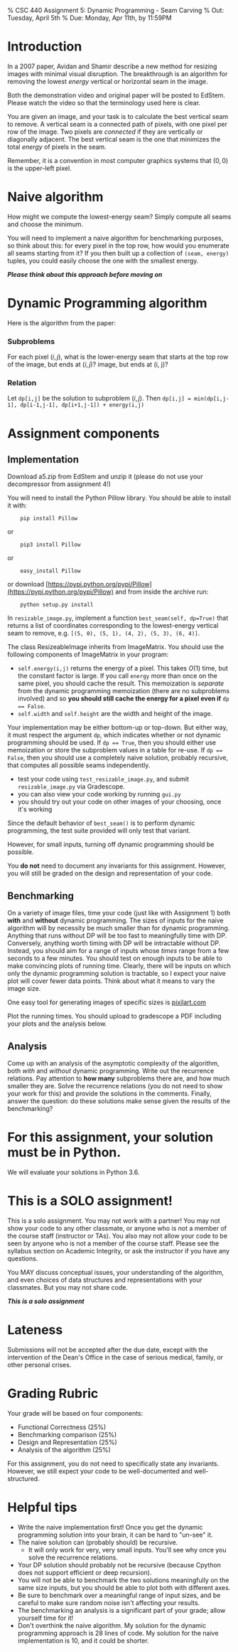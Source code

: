 % CSC 440 Assignment 5: Dynamic Programming - Seam Carving
% Out: Tuesday, April 5th
% Due: Monday, Apr 11th, by 11:59PM

# Introduction

In a 2007 paper, Avidan and Shamir describe a new method for resizing images with minimal visual disruption.
The breakthrough is an algorithm for removing the lowest *energy* vertical or horizontal seam in the image.

Both the demonstration video and original paper will be posted to EdStem. Please watch the video so that the terminology used here is clear.

You are given an image, and your task is to calculate the best vertical seam to remove. 
A vertical seam is a connected path of pixels, with one pixel per row of the image. 
Two pixels are *connected* if they are vertically or diagonally adjacent. 
The best vertical seam is the one that minimizes the total *energy* of pixels in the seam.

Remember, it is a convention in most computer graphics systems that $(0,0)$ is the upper-left pixel.

# Naive algorithm

How might we compute the lowest-energy seam? Simply compute all seams and choose the minimum.

You will need to implement a naive algorithm for benchmarking purposes, so think about this: for every pixel in the top row, how would you enumerate all seams starting from it? If you then built up a collection of `(seam, energy)` tuples, you could easily choose the one with the smallest energy.

***Please think about this approach before moving on***

# Dynamic Programming algorithm

Here is the algorithm from the paper:

### Subproblems

For each pixel $(i,j)$, what is the lower-energy seam that starts at the top row of the image, but ends at $(i,j)$?
image, but ends at (i, j)?

### Relation

Let `dp[i,j]` be the solution to subproblem $(i,j)$. 
Then `dp[i,j] = min(dp[i,j-1], dp[i-1,j-1], dp[i+1,j-1]) + energy(i,j)`

# Assignment components

## Implementation

Download a5.zip from EdStem and unzip it (please do not use your decompressor from assignment 4!)

You will need to install the Python Pillow library. You should be able to install it with:

		pip install Pillow

or

		pip3 install Pillow

or

		easy_install Pillow

or download [https://pypi.python.org/pypi/Pillow](https://pypi.python.org/pypi/Pillow) and from inside the archive run:

		python setup.py install

In `resizable_image.py`, implement a function `best_seam(self, dp=True)` that returns a list of coordinates corresponding to the lowest-energy vertical seam to remove, e.g. `[(5, 0), (5, 1), (4, 2), (5, 3), (6, 4)]`.

The class ResizeableImage inherits from ImageMatrix. You should use the following components of ImageMatrix in your program:

- `self.energy(i,j)` returns the energy of a pixel. This takes $O(1)$ time, but the constant factor is large. If you call `energy` more than once on the same pixel, you should cache the result. This memoization is *separate* from the dynamic programming memoization (there are no subproblems involved) and so **you should still cache the energy for a pixel even if** `dp == False`.
- `self.width` and `self.height` are the width and height of the image.

Your implementation may be either bottom-up or top-down. But either way, it must respect the argument `dp`, which indicates whether or not dynamic programming should be used. If `dp == True`, then you should either use memoization or store the subproblem values in a table for re-use. If `dp == False`, then you should use a completely naive solution, probably recursive, that computes all possible seams independently.

- test your code using `test_resizable_image.py`, and submit `resizable_image.py` via Gradescope.
- you can also view your code working by running `gui.py`
- you should try out your code on other images of your choosing, once it's working

Since the default behavior of `best_seam()` is to perform dynamic programming, the test suite provided will only test that variant.

However, for small inputs, turning off dynamic programming should be possible.

You **do not** need to document any invariants for this assignment. However, you will still be graded on the design and representation of your code.

## Benchmarking

On a variety of image files, time your code (just like with Assignment 1) both **with** and **without** dynamic programming. The sizes of inputs for the naive algorithm will by necessity be much smaller than for dynamic programming. Anything that runs without DP will be too fast to meaningfully time with DP. Conversely, anything worth timing with DP will be intractable without DP. Instead, you should aim for a range of inputs whose *times* range from a few seconds to a few minutes. You should test on enough inputs to be able to make convincing plots of running time. Clearly, there will be inputs on which only the dynamic programming solution is tractable, so I expect your naive plot will cover fewer data points. Think about what it means to vary the image size.

One easy tool for generating images of specific sizes is [pixilart.com](https://www.pixilart.com/draw)

Plot the running times. You should upload to gradescope a PDF including your plots and the analysis below.

## Analysis

Come up with an analysis of the asymptotic complexity of the algorithm, both *with* and *without* dynamic programming. Write out the recurrence relations. Pay attention to **how many** subproblems there are, and how much smaller they are. Solve the recurrence relations (you do not need to show your work for this) and provide the solutions in the comments. Finally, answer the question: do these solutions make sense given the results of the benchmarking?

# For this assignment, your solution must be in Python.

We will evaluate your solutions in Python 3.6.

# This is a SOLO assignment!

This is a solo assignment. You may not work with a partner!
You may not show your code to any other classmate, or anyone who is not a member of the course staff (instructor or TAs). You also may not allow your code to be seen by anyone who is not a member of the course staff. Please see the syllabus section on Academic Integrity, or ask the instructor if you have any questions.

You MAY discuss conceptual issues, your understanding of the algorithm, and even choices of data structures and representations with your classmates. But you may not share code.

***This is a solo assignment***

# Lateness

Submissions will not be accepted after the due date, except with the intervention of the Dean's Office
in the case of serious medical, family, or other personal crises.

# Grading Rubric

Your grade will be based on four components:

 - Functional Correctness (25\%)
 - Benchmarking comparison (25\%)
 - Design and Representation (25\%)
 - Analysis of the algorithm (25\%)

 For this assignment, you do not need to specifically state any invariants. However, we still expect your code to be well-documented and well-structured.

# Helpful tips

 - Write the naive implementation first! Once you get the dynamic programming solution into your brain, it can be hard to "un-see" it.
 - The naive solution can (probably should) be recursive.
 	- It will only work for very, very small inputs. You'll see why once you solve the recurrence relations.
 - Your DP solution should probably not be recursive (because Cpython does not support efficient or deep recursion).
 - You will not be able to benchmark the two solutions meaningfully on the same size inputs, but you should be able to plot both with different axes.
 - Be sure to benchmark over a meaningful range of input sizes, and be careful to make sure random noise isn't affecting your results.
 - The benchmarking an analysis is a significant part of your grade; allow yourself time for it!
 - Don't overthink the naive algorithm. My solution for the dynamic programming approach is 28 lines of code. My solution for the naive implementation is 10, and it could be shorter.